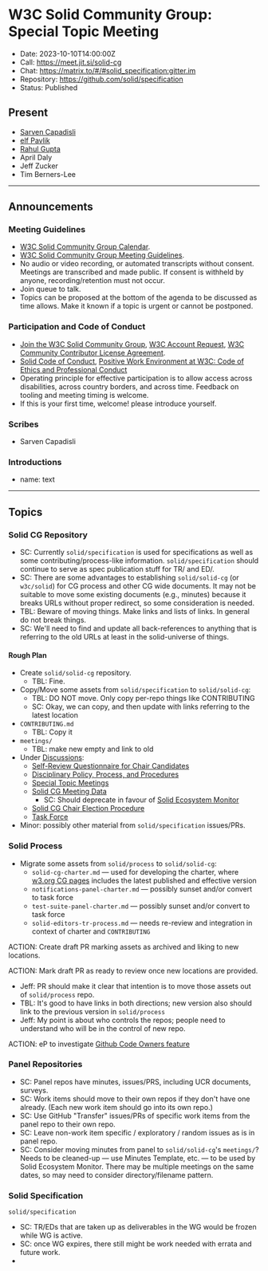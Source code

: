 # W3C Solid Community Group: Special Topic Meeting

* Date: 2023-10-10T14:00:00Z
* Call: https://meet.jit.si/solid-cg
* Chat: https://matrix.to/#/#solid_specification:gitter.im
* Repository: https://github.com/solid/specification
* Status: Published

## Present
* [Sarven Capadisli](https://csarven.ca/#i)
* [elf Pavlik](https://elf-pavlik.hackers4peace.net)
* [Rahul Gupta](https://cxres.pages.dev/profile#i)
* April Daly
* Jeff Zucker
* Tim Berners-Lee

---

## Announcements

### Meeting Guidelines
* [W3C Solid Community Group Calendar](https://www.w3.org/groups/cg/solid/calendar).
* [W3C Solid Community Group Meeting Guidelines](https://github.com/solid/specification/blob/main/meetings/README.md).
* No audio or video recording, or automated transcripts without consent. Meetings are transcribed and made public. If consent is withheld by anyone, recording/retention must not occur.
* Join queue to talk.
* Topics can be proposed at the bottom of the agenda to be discussed as time allows. Make it known if a topic is urgent or cannot be postponed.

### Participation and Code of Conduct
* [Join the W3C Solid Community Group](https://www.w3.org/community/solid/join), [W3C Account Request](http://www.w3.org/accounts/request), [W3C Community Contributor License Agreement](https://www.w3.org/community/about/agreements/cla/).
* [Solid Code of Conduct](https://github.com/solid/process/blob/main/code-of-conduct.md), [Positive Work Environment at W3C: Code of Ethics and Professional Conduct](https://www.w3.org/Consortium/cepc/)
* Operating principle for effective participation is to allow access across disabilities, across country borders, and across time. Feedback on tooling and meeting timing is welcome.
* If this is your first time, welcome! please introduce yourself.


### Scribes
* Sarven Capadisli

### Introductions
* name: text


---


## Topics

### Solid CG Repository

* SC: Currently `solid/specification` is used for specifications as well as some contributing/process-like information. `solid/specification` should continue to serve as spec publication stuff for TR/ and ED/.
* SC: There are some advantages to establishing `solid/solid-cg` (or `w3c/solid`) for CG process and other CG wide documents. It may not be suitable to move some existing documents (e.g., minutes) because it breaks URLs without proper redirect, so some consideration is needed.
* TBL: Beware of moving things.  Make links and lists of links.  In general do not break things.
* SC: We'll need to find and update all back-references to anything that is referring to the old URLs at least in the solid-universe of things.

#### Rough Plan

* Create `solid/solid-cg` repository.
  * TBL: Fine.
* Copy/Move some assets from `solid/specification` to `solid/solid-cg`:
  * TBL: DO NOT move. Only copy per-repo things like CONTRIBUTING
  * SC: Okay, we can copy, and then update with links referring to the latest location
* `CONTRIBUTING.md`
  * TBL: Copy it
* `meetings/`
  * TBL: make new empty and link to old
* Under [Discussions](https://github.com/solid/specification/discussions/):
  * [Self-Review Questionnaire for Chair Candidates](https://github.com/solid/specification/discussions/568)
  * [Disciplinary Policy, Process, and Procedures](https://github.com/solid/specification/discussions/576)
  * [Special Topic Meetings](https://github.com/solid/specification/discussions/555)
  * [Solid CG Meeting Data](https://github.com/solid/specification/discussions/564)
    * SC: Should deprecate in favour of [Solid Ecosystem Monitor](https://github.com/virginiaBalseiro/solid-ecosystem-monitor/)
  * [Solid CG Chair Election Procedure](https://github.com/solid/specification/discussions/582)
  * [Task Force](https://github.com/solid/specification/discussions/581)
* Minor: possibly other material from `solid/specification` issues/PRs.

### Solid Process

* Migrate some assets from `solid/process` to `solid/solid-cg`:
  * `solid-cg-charter.md` — used for developing the charter, where [w3.org CG pages](https://www.w3.org/community/solid/charter/) includes the latest published and effective version
  * `notifications-panel-charter.md` — possibly sunset and/or convert to task force
  * `test-suite-panel-charter.md` — possibly sunset and/or convert to task force
  * `solid-editors-tr-process.md` — needs re-review and integration in context of charter and `CONTRIBUTING`

ACTION: Create draft PR marking assets as archived and liking to new locations.

ACTION: Mark draft PR as ready to review once new locations are provided.

* Jeff: PR should make it clear that intention is to move those assets out of `solid/process` repo.
* TBL: It's good to have links in both directions; new version also should link to the previous version in `solid/process`
* Jeff: My point is about who controls the repos; people need to understand who will be in the control of new repo.

ACTION: eP to investigate [Github Code Owners feature](https://docs.github.com/en/repositories/managing-your-repositorys-settings-and-features/customizing-your-repository/about-code-owners)

### Panel Repositories

* SC: Panel repos have minutes, issues/PRS, including UCR documents, surveys.
* SC: Work items should move to their own repos if they don't have one already. (Each new work item should go into its own repo.)
* SC: Use GitHub "Transfer" issues/PRs of specific work items from the panel repo to their own repo.
* SC: Leave non-work item specific / exploratory / random issues as is in panel repo.
* SC: Consider moving minutes from panel to `solid/solid-cg`'s `meetings/`? Needs to be cleaned-up — use Minutes Template, etc. — to be used by Solid Ecosystem Monitor. There may be multiple meetings on the same dates, so may need to consider directory/filename pattern.


### Solid Specification

`solid/specification`

* SC: TR/EDs that are taken up as deliverables in the WG would be frozen while WG is active.
* SC: once WG expires, there still might be work needed with errata and future work.
*
